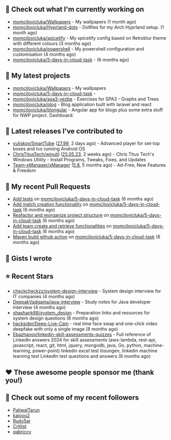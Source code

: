 ## 👷 Check out what I'm currently working on

- [momcilovicluka/Wallpapers](https://github.com/momcilovicluka/Wallpapers) - My wallpapers (1 month ago)
- [momcilovicluka/Hyprland-dots](https://github.com/momcilovicluka/Hyprland-dots) - Dotfiles for my Arch Hyprland setup. (1 month ago)
- [momcilovicluka/spicetify](https://github.com/momcilovicluka/spicetify) - My spicetify config based on Retroblur theme with different colours (3 months ago)
- [momcilovicluka/powershell](https://github.com/momcilovicluka/powershell) - My powershell configuration and customisation (4 months ago)
- [momcilovicluka/5-days-in-cloud-task](https://github.com/momcilovicluka/5-days-in-cloud-task) -  (6 months ago)

## 🌱 My latest projects

- [momcilovicluka/Wallpapers](https://github.com/momcilovicluka/Wallpapers) - My wallpapers
- [momcilovicluka/5-days-in-cloud-task](https://github.com/momcilovicluka/5-days-in-cloud-task) - 
- [momcilovicluka/spa3-vezbe](https://github.com/momcilovicluka/spa3-vezbe) - Exercises for SPA3 - Graphs and Trees
- [momcilovicluka/plog](https://github.com/momcilovicluka/plog) - Blog application built with laravel and react
- [momcilovicluka/blongular](https://github.com/momcilovicluka/blongular) - Angular app for blogs plus some extra stuff for NWP project. Dashboard:

## 🔭 Latest releases I've contributed to

- [yuliskov/SmartTube](https://github.com/yuliskov/SmartTube) ([27.99](https://github.com/yuliskov/SmartTube/releases/tag/27.99), 2 days ago) - Advanced player for set-top boxes and tvs running Android OS
- [ChrisTitusTech/winutil](https://github.com/ChrisTitusTech/winutil) ([25.05.23](https://github.com/ChrisTitusTech/winutil/releases/tag/25.05.23), 2 weeks ago) - Chris Titus Tech&#39;s Windows Utility - Install Programs, Tweaks, Fixes, and Updates
- [Team-xManager/xManager](https://github.com/Team-xManager/xManager) ([5.8](https://github.com/Team-xManager/xManager/releases/tag/5.8), 5 months ago) - Ad-Free, New Features &amp; Freedom

## 🔨 My recent Pull Requests

- [Add tests](https://github.com/momcilovicluka/5-days-in-cloud-task/pull/9) on [momcilovicluka/5-days-in-cloud-task](https://github.com/momcilovicluka/5-days-in-cloud-task) (6 months ago)
- [Add match creation functionality](https://github.com/momcilovicluka/5-days-in-cloud-task/pull/8) on [momcilovicluka/5-days-in-cloud-task](https://github.com/momcilovicluka/5-days-in-cloud-task) (6 months ago)
- [Reafactor and reorganize project structure](https://github.com/momcilovicluka/5-days-in-cloud-task/pull/7) on [momcilovicluka/5-days-in-cloud-task](https://github.com/momcilovicluka/5-days-in-cloud-task) (6 months ago)
- [Add team create and retrieve functionalities](https://github.com/momcilovicluka/5-days-in-cloud-task/pull/6) on [momcilovicluka/5-days-in-cloud-task](https://github.com/momcilovicluka/5-days-in-cloud-task) (6 months ago)
- [Maven build github action](https://github.com/momcilovicluka/5-days-in-cloud-task/pull/5) on [momcilovicluka/5-days-in-cloud-task](https://github.com/momcilovicluka/5-days-in-cloud-task) (6 months ago)

## 📓 Gists I wrote


## ⭐ Recent Stars

- [checkcheckzz/system-design-interview](https://github.com/checkcheckzz/system-design-interview) - System design interview for IT companies (4 months ago)
- [DeepakVadgama/java-interview](https://github.com/DeepakVadgama/java-interview) - Study notes for Java developer interview (4 months ago)
- [shashank88/system_design](https://github.com/shashank88/system_design) - Preparation links and resources for system design questions (8 months ago)
- [hacksider/Deep-Live-Cam](https://github.com/hacksider/Deep-Live-Cam) - real time face swap and one-click video deepfake with only a single image (8 months ago)
- [Ebazhanov/linkedin-skill-assessments-quizzes](https://github.com/Ebazhanov/linkedin-skill-assessments-quizzes) - Full reference of LinkedIn answers 2024 for skill assessments (aws-lambda, rest-api, javascript, react, git, html, jquery, mongodb, java, Go, python, machine-learning, power-point) linkedin excel test lösungen, linkedin machine learning test LinkedIn test questions and answers  (8 months ago)

## ❤️ These awesome people sponsor me (thank you!)


## 👯 Check out some of my recent followers

- [PaliwalTarun](https://github.com/PaliwalTarun)
- [kaiooo2](https://github.com/kaiooo2)
- [Rudy5ar](https://github.com/Rudy5ar)
- [Critlist](https://github.com/Critlist)
- [gabriccv](https://github.com/gabriccv)
